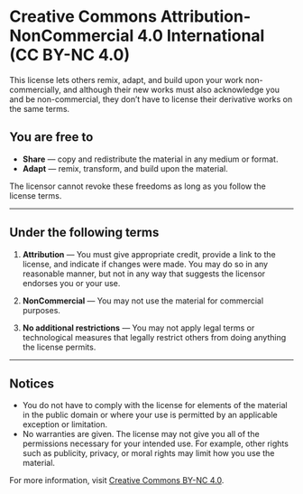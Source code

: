 # Creative Commons Attribution-NonCommercial 4.0 International (CC BY-NC 4.0)

This license lets others remix, adapt, and build upon your work non-commercially, and although their new works must also acknowledge you and be non-commercial, they don’t have to license their derivative works on the same terms.

## You are free to

- **Share** — copy and redistribute the material in any medium or format.
- **Adapt** — remix, transform, and build upon the material.

The licensor cannot revoke these freedoms as long as you follow the license terms.

---

## Under the following terms

1. **Attribution** — You must give appropriate credit, provide a link to the license, and indicate if changes were made. You may do so in any reasonable manner, but not in any way that suggests the licensor endorses you or your use.

2. **NonCommercial** — You may not use the material for commercial purposes.

3. **No additional restrictions** — You may not apply legal terms or technological measures that legally restrict others from doing anything the license permits.

---

## Notices

- You do not have to comply with the license for elements of the material in the public domain or where your use is permitted by an applicable exception or limitation.
- No warranties are given. The license may not give you all of the permissions necessary for your intended use. For example, other rights such as publicity, privacy, or moral rights may limit how you use the material.

For more information, visit [Creative Commons BY-NC 4.0](https://creativecommons.org/licenses/by-nc/4.0/).
